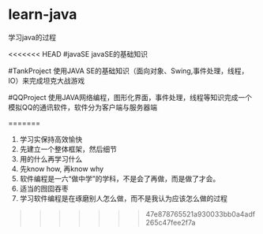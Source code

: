 # learn-java
学习java的过程

<<<<<<< HEAD
#javaSE
javaSE的基础知识

#TankProject
使用JAVA SE的基础知识（面向对象、Swing,事件处理，线程，IO）来完成坦克大战游戏

#QQProject
使用JAVA网络编程，图形化界面，事件处理，线程等知识完成一个模拟QQ的通讯软件，软件分为客户端与服务器端

=======
1. 学习实保持高效愉快
2. 先建立一个整体框架，然后细节
3. 用的什么再学习什么
4. 先know how, 再know why
5. 软件编程是一六“做中学”的学科，不是会了再做，而是做了才会。
6. 适当的囫囵吞枣
7. 学习软件编程是在琢磨别人怎么做，而不是我认为应该怎么做的过程
>>>>>>> 47e878765521a930033bb0a4adf265c47fee2f7a


